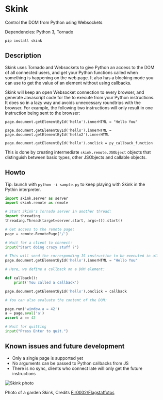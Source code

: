 Skink
=====

Control the DOM from Python using Websockets

Dependencies: Python 3, Tornado

```
pip install skink
```

Description
---

Skink uses Tornado and Websockets to give Python an access to the DOM of all connected users, and get your Python functions called when something is happening on the web page. It also has a blocking mode you can use to get the value of an element without using callbacks.

Skink will keep an open Websocket connection to every browser, and generate Javascript code for the to execute from your Python instructions. It does so in a lazy way and avoids unnecessary roundtrips with the browser. For example, the following two instructions will only result in one instruction being sent to the browser:

```
page.document.getElementById('hello').innerHTML = "Hello You"
```

```
page.document.getElementById('hello').innerHTML = page.document.getElementById('hello2').innerHTML
```

```
page.document.getElementById('hello').onclick = py_callback_function
```

This is done by creating intermediate `skink.remote.JSObject` objects that distinguish between basic types, other JSObjects and callable objects.

Howto
---

Tip: launch with `python -i sample.py` to keep playing with Skink in the Pythin interpreter.

```python
import skink.server as server
import skink.remote as remote

# Start Skink's Tornado server in another thread:
import threading
threading.Thread(target=server.start, args=()).start()

# Get access to the remote page:
page = remote.RemotePage('/')

# Wait for a client to connect:
input("Start doing crazy stuff ?")

# This will send the corresponding JS instruction to be executed in all connected browsers
page.document.getElementById('hello').innerHTML = "Hello You"

# Here, we define a callback on a DOM element:

def callback():
    print('You called a callback')

page.document.getElementById('hello').onclick = callback

# You can also evaluate the content of the DOM:

page.run('window.a = 42')
a = page.eval('a')
assert a == 42

# Wait for quitting
input("Press Enter to quit.")
```

Known issues and future development
---

* Only a single page is supported yet
* No arguments can be passed to Python callbacks from JS
* There is no sync, clients who connect late will only get the future instructions

![Skink photo](https://upload.wikimedia.org/wikipedia/commons/thumb/4/41/Garden_skink.jpg/800px-Garden_skink.jpg)

Photo of a garden Skink, Credits [Fir0002/Flagstaffotos](https://commons.wikimedia.org/wiki/File:Garden_skink.jpg)

